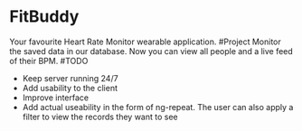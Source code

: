 # FitBuddy
Your favourite Heart Rate Monitor wearable application.
#Project
Monitor the saved data in our database. Now you can view all people and a live feed of their BPM.
#TODO
 * Keep server running 24/7 
 * Add usability to the client
 * Improve interface
 * Add actual useability in the form of ng-repeat. The user can also apply a filter to view the records they want to see
